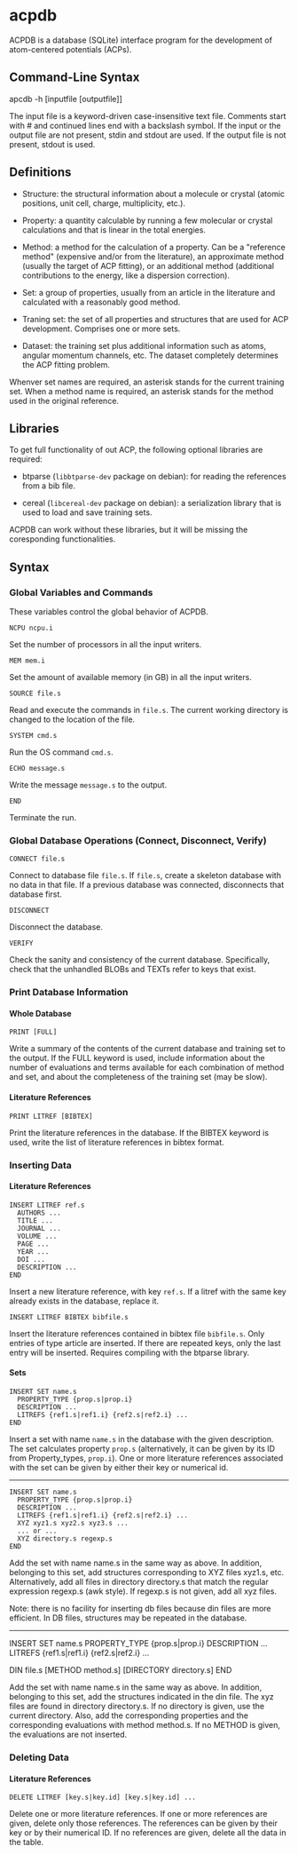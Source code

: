 # acpdb

ACPDB is a database (SQLite) interface program for the development of
atom-centered potentials (ACPs).

## Command-Line Syntax

apcdb -h [inputfile [outputfile]]

The input file is a keyword-driven case-insensitive text
file. Comments start with # and continued lines end with a backslash
symbol. If the input or the output file are not present, stdin and
stdout are used. If the output file is not present, stdout is used.

## Definitions

- Structure: the structural information about a molecule or crystal
  (atomic positions, unit cell, charge, multiplicity, etc.).

- Property: a quantity calculable by running a few molecular or
  crystal calculations and that is linear in the total energies.

- Method: a method for the calculation of a property. Can be a
  "reference method" (expensive and/or from the literature), an
  approximate method (usually the target of ACP fitting), or an
  additional method (additional contributions to the energy, like a
  dispersion correction).

- Set: a group of properties, usually from an article in the
  literature and calculated with a reasonably good method.

- Traning set: the set of all properties and structures that are used
  for ACP development. Comprises one or more sets.

- Dataset: the training set plus additional information such as atoms,
  angular momentum channels, etc. The dataset completely determines
  the ACP fitting problem.

Whenver set names are required, an asterisk stands for the current
training set. When a method name is required, an asterisk stands for
the method used in the original reference.

## Libraries

To get full functionality of out ACP, the following optional libraries
are required:

- btparse (`libbtparse-dev` package on debian): for reading the
  references from a bib file.

- cereal (`libcereal-dev` package on debian): a serialization library
  that is used to load and save training sets.

ACPDB can work without these libraries, but it will be missing the
coresponding functionalities.

## Syntax

### Global Variables and Commands

These variables control the global behavior of ACPDB.

~~~
NCPU ncpu.i
~~~
Set the number of processors in all the input writers.

~~~
MEM mem.i
~~~
Set the amount of available memory (in GB) in all the input writers.

~~~
SOURCE file.s
~~~
Read and execute the commands in `file.s`. The current working
directory is changed to the location of the file.

~~~
SYSTEM cmd.s
~~~
Run the OS command `cmd.s`.

~~~
ECHO message.s
~~~
Write the message `message.s` to the output.

~~~
END
~~~
Terminate the run.

### Global Database Operations (Connect, Disconnect, Verify)

~~~
CONNECT file.s
~~~
Connect to database file `file.s`. If `file.s`, create a skeleton
database with no data in that file. If a previous database was
connected, disconnects that database first.

~~~
DISCONNECT
~~~
Disconnect the database.

~~~
VERIFY
~~~
Check the sanity and consistency of the current
database. Specifically, check that the unhandled BLOBs and TEXTs refer
to keys that exist.

### Print Database Information

#### Whole Database

~~~
PRINT [FULL]
~~~
Write a summary of the contents of the current database and training
set to the  output. If the FULL keyword is used, include information
about the number of evaluations and terms available for each
combination of method and set, and about the completeness of the
training set (may be slow).

#### Literature References

~~~
PRINT LITREF [BIBTEX]
~~~
Print the literature references in the database. If the BIBTEX
keyword is used, write the list of literature references in bibtex
format.

### Inserting Data

#### Literature References

~~~
INSERT LITREF ref.s
  AUTHORS ...
  TITLE ...
  JOURNAL ...
  VOLUME ...
  PAGE ...
  YEAR ...
  DOI ...
  DESCRIPTION ...
END
~~~
Insert a new literature reference, with key `ref.s`. If a litref with
the same key already exists in the database, replace it.

~~~
INSERT LITREF BIBTEX bibfile.s
~~~
Insert the literature references contained in bibtex file
`bibfile.s`. Only entries of type article are inserted. If there are
repeated keys, only the last entry will be inserted. Requires
compiling with the btparse library.

#### Sets

~~~
INSERT SET name.s
  PROPERTY_TYPE {prop.s|prop.i}
  DESCRIPTION ...
  LITREFS {ref1.s|ref1.i} {ref2.s|ref2.i} ...
END
~~~
Insert a set with name `name.s` in the database with the given
description. The set calculates property `prop.s` (alternatively, it
can be given by its ID from Property_types, `prop.i`). One or more
literature references associated with the set can be given by either
their key or numerical id.

------

~~~
INSERT SET name.s
  PROPERTY_TYPE {prop.s|prop.i}
  DESCRIPTION ...
  LITREFS {ref1.s|ref1.i} {ref2.s|ref2.i} ...
  XYZ xyz1.s xyz2.s xyz3.s ...
  ... or ...
  XYZ directory.s regexp.s
END
~~~

Add the set with name name.s in the same way as above. In addition,
belonging to this set, add structures corresponding to XYZ files
xyz1.s, etc. Alternatively, add all files in directory directory.s
that match the regular expression regexp.s (awk style). If regexp.s is
not given, add all xyz files.

Note: there is no facility for inserting db files because din files
are more efficient. In DB files, structures may be repeated in the
database.

------

INSERT SET name.s
  PROPERTY_TYPE {prop.s|prop.i}
  DESCRIPTION ...
  LITREFS {ref1.s|ref1.i} {ref2.s|ref2.i} ...

  DIN file.s
  [METHOD method.s]
  [DIRECTORY directory.s]
END

Add the set with name name.s in the same way as above. In addition,
belonging to this set, add the structures indicated in the din
file. The xyz files are found in directory directory.s. If no
directory is given, use the current directory. Also, add the
corresponding properties and the corresponding evaluations with method
method.s. If no METHOD is given, the evaluations are not inserted.



### Deleting Data

#### Literature References

~~~
DELETE LITREF [key.s|key.id] [key.s|key.id] ...
~~~
Delete one or more literature references. If one or more references
are given, delete only those references. The references can be given
by their key or by their numerical ID. If no references are given,
delete all the data in the table.

